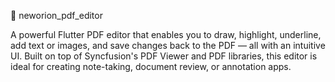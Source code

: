 📄 neworion_pdf_editor

A powerful Flutter PDF editor that enables you to draw, highlight, underline, add text or images, and save changes back to the PDF — all with an intuitive UI. Built on top of Syncfusion's PDF Viewer and PDF libraries, this editor is ideal for creating note-taking, document review, or annotation apps.

